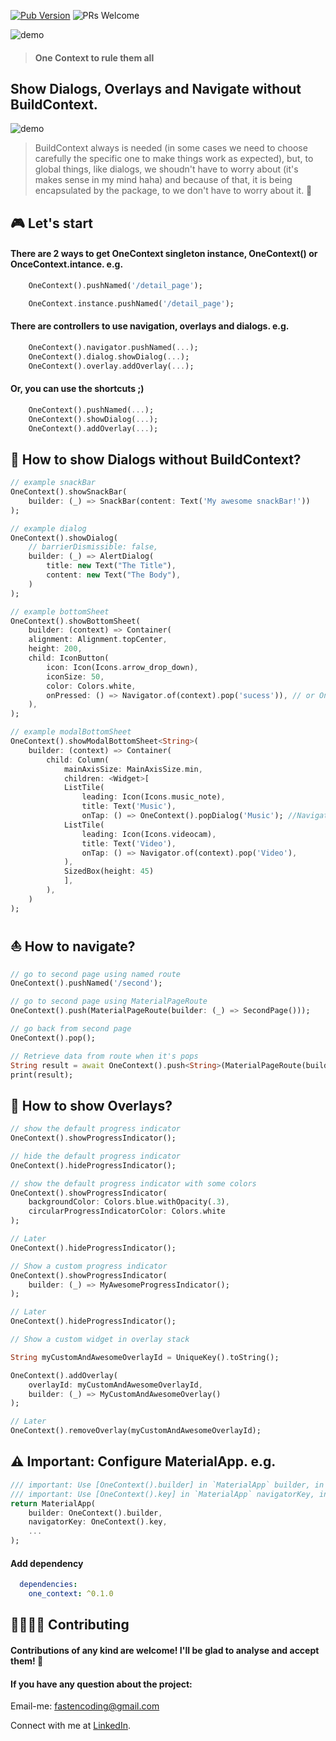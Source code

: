 [![Pub Version](https://img.shields.io/pub/v/one_context?color=%2302569B&label=pub&logo=flutter)](https://pub.dev/packages/one_context) ![PRs Welcome](https://img.shields.io/badge/PRs-welcome-brightgreen.svg)


![demo](https://user-images.githubusercontent.com/3827308/80895558-a351aa80-8cbc-11ea-87ce-11f74c899767.png)

> #### **One Context to rule them all**


## Show Dialogs, Overlays and Navigate without BuildContext.

![demo](https://user-images.githubusercontent.com/3827308/80896454-aea8d400-8cc4-11ea-9c7b-39002628fd0e.png)
    

> BuildContext always is needed (in some cases we need to choose carefully the specific one to make things work as expected), but, to global things, like dialogs, we shoudn't have to worry about (it's makes sense in my mind haha) and because of that, it is being encapsulated by the package, to we don't have to worry about it. 🎯


## 🎮  Let's start 

#### There are 2 ways to get OneContext singleton instance, OneContext() or OnceContext.intance. e.g.
```dart
    OneContext().pushNamed('/detail_page');
```

```dart
    OneContext.instance.pushNamed('/detail_page');
```

#### There are controllers to use navigation, overlays and dialogs. e.g.
```dart
    OneContext().navigator.pushNamed(...);
    OneContext().dialog.showDialog(...);
    OneContext().overlay.addOverlay(...);
```

#### Or, you can use the shortcuts ;)
```dart
    OneContext().pushNamed(...);
    OneContext().showDialog(...);
    OneContext().addOverlay(...);
```



## 💬  How to show Dialogs without BuildContext? 

```dart
// example snackBar
OneContext().showSnackBar(
    builder: (_) => SnackBar(content: Text('My awesome snackBar!'))
);
```

```dart
// example dialog
OneContext().showDialog(
    // barrierDismissible: false,
    builder: (_) => AlertDialog( 
        title: new Text("The Title"),
        content: new Text("The Body"),
    )
);
```

```dart
// example bottomSheet
OneContext().showBottomSheet(
    builder: (context) => Container(
    alignment: Alignment.topCenter,
    height: 200,
    child: IconButton(
        icon: Icon(Icons.arrow_drop_down),
        iconSize: 50,
        color: Colors.white,
        onPressed: () => Navigator.of(context).pop('sucess')), // or OneContext().popDialog('sucess');
    ),
);
```

```dart
// example modalBottomSheet
OneContext().showModalBottomSheet<String>(
    builder: (context) => Container(
        child: Column(
            mainAxisSize: MainAxisSize.min,
            children: <Widget>[
            ListTile(
                leading: Icon(Icons.music_note),
                title: Text('Music'),
                onTap: () => OneContext().popDialog('Music'); //Navigator.of(context).pop('Music')),
            ListTile(
                leading: Icon(Icons.videocam),
                title: Text('Video'),
                onTap: () => Navigator.of(context).pop('Video'),
            ),
            SizedBox(height: 45)
            ],
        ),
    )
);
```



## ⛵  How to navigate? 
```dart
// go to second page using named route
OneContext().pushNamed('/second');
```

```dart
// go to second page using MaterialPageRoute
OneContext().push(MaterialPageRoute(builder: (_) => SecondPage()));
```

```dart
// go back from second page
OneContext().pop();
```

```dart
// Retrieve data from route when it's pops
String result = await OneContext().push<String>(MaterialPageRoute(builder: (_) => SecondPage()));
print(result);
```


## 🍰  How to show Overlays? 

```dart
// show the default progress indicator
OneContext().showProgressIndicator();
```

```dart
// hide the default progress indicator
OneContext().hideProgressIndicator();
```

```dart
// show the default progress indicator with some colors
OneContext().showProgressIndicator(
    backgroundColor: Colors.blue.withOpacity(.3),
    circularProgressIndicatorColor: Colors.white
);

// Later
OneContext().hideProgressIndicator();
```

```dart
// Show a custom progress indicator
OneContext().showProgressIndicator(
    builder: (_) => MyAwesomeProgressIndicator();
);

// Later
OneContext().hideProgressIndicator();
```

```dart
// Show a custom widget in overlay stack

String myCustomAndAwesomeOverlayId = UniqueKey().toString();

OneContext().addOverlay(
    overlayId: myCustomAndAwesomeOverlayId,
    builder: (_) => MyCustomAndAwesomeOverlay()
);

// Later
OneContext().removeOverlay(myCustomAndAwesomeOverlayId);
```



## ⚠  Important: Configure MaterialApp. e.g.
```dart
/// important: Use [OneContext().builder] in `MaterialApp` builder, in order to show dialogs and overlays.
/// important: Use [OneContext().key] in `MaterialApp` navigatorKey, in order to navigate.
return MaterialApp(
    builder: OneContext().builder,
    navigatorKey: OneContext().key,
    ...
);
```

#### Add dependency
```yaml
  dependencies:
    one_context: ^0.1.0
```



## 👨‍💻👨‍💻  Contributing

#### Contributions of any kind are welcome! I'll be glad to analyse and accept them! 👾

#### If you have any question about the project:

Email-me: fastencoding@gmail.com

Connect with me at [LinkedIn](https://www.linkedin.com/in/emanuel-braz/).